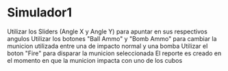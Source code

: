 # Simulador1
Utilizar los Sliders (Angle X y Angle Y) para apuntar en sus respectivos angulos
Utilizar los botones "Ball Ammo" y "Bomb Ammo" para cambiar la municion utilizada entre una de impacto normal y una bomba
Utilizar el boton "Fire" para disparar la municion seleccionada
El reporte es creado en el momento en que la municion impacta con uno de los cubos